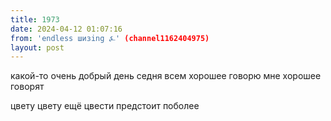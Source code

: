 ```yaml
---
title: 1973
date: 2024-04-12 01:07:16
from: 'endless шизing ⍼' (channel1162404975)
layout: post
---
```


какой-то очень добрый день седня всем хорошее говорю мне хорошее говорят

цвету цвету ещё цвести предстоит поболее
